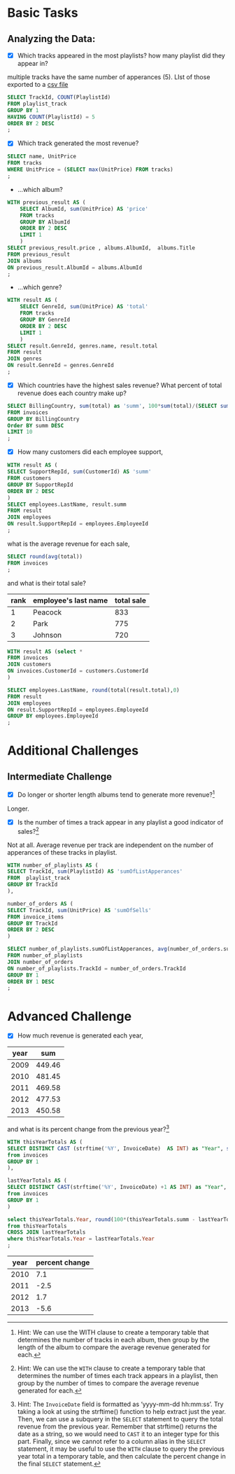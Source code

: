 # Basic Tasks

## Analyzing the Data:

- [X] Which tracks appeared in the most playlists? how many playlist did they appear in?

multiple tracks have the same number of apperances (5). LIst of those exported to a [csv file](/task-01.csv)
``` sql
SELECT TrackId, COUNT(PlaylistId)
FROM playlist_track
GROUP BY 1
HAVING COUNT(PlaylistId) = 5
ORDER BY 2 DESC
;
```
- [X] Which track generated the most revenue?
```sql
SELECT name, UnitPrice
FROM tracks
WHERE UnitPrice = (SELECT max(UnitPrice) FROM tracks)
;	
```
- ...which album?
```sql
WITH previous_result AS (
	SELECT AlbumId, sum(UnitPrice) AS 'price'
	FROM tracks
	GROUP BY AlbumId
	ORDER BY 2 DESC
	LIMIT 1
	)
SELECT previous_result.price , albums.AlbumId,  albums.Title
FROM previous_result
JOIN albums
ON previous_result.AlbumId = albums.AlbumId
;
```
- ...which genre?
```sql
WITH result AS (
	SELECT GenreId, sum(UnitPrice) AS 'total'
	FROM tracks
	GROUP BY GenreId
	ORDER BY 2 DESC
	LIMIT 1
	)
SELECT result.GenreId, genres.name, result.total
FROM result
JOIN genres
ON result.GenreId = genres.GenreId
;
```
- [X] Which countries have the highest sales revenue? What percent of total revenue does each country make up?
```sql
SELECT BillingCountry, sum(total) as 'summ', 100*sum(total)/(SELECT sum(total) from invoices)
FROM invoices
GROUP BY BillingCountry
Order BY summ DESC
LIMIT 10
;
```
- [X] How many customers did each employee support, 
```sql
WITH result AS (
SELECT SupportRepId, sum(CustomerId) AS 'summ'
FROM customers
GROUP BY SupportRepId
ORDER BY 2 DESC
)
SELECT employees.LastName, result.summ
FROM result
JOIN employees
ON result.SupportRepId = employees.EmployeeId
;
```
what is the average revenue for each sale, 
```sql
SELECT round(avg(total))
FROM invoices
;
```
and what is their total sale?

|rank|employee's last name|total sale|
|---|---|---|
|1|Peacock|833|
|2|Park|775|
|3|Johnson|720|

```sql
WITH result AS (select *
FROM invoices
JOIN customers
ON invoices.CustomerId = customers.CustomerId
)

SELECT employees.LastName, round(total(result.total),0)
FROM result
JOIN employees
ON result.SupportRepId = employees.EmployeeId
GROUP BY employees.EmployeeId
;
```
# Additional Challenges

## Intermediate Challenge

- [X] Do longer or shorter length albums tend to generate more revenue?[^1]

Longer.

[^1]: Hint: We can use the WITH clause to create a temporary table that determines the number of tracks in each album, then group by the length of the album to compare the average revenue generated for each.
- [X] Is the number of times a track appear in any playlist a good indicator of sales?[^2]

Not at all. Average revenue per track are independent on the number of apperances of these tracks in playlist.

```sql
WITH number_of_playlists AS (
SELECT TrackId, sum(PlaylistId) AS 'sumOfListApperances'
FROM  playlist_track
GROUP BY TrackId
),

number_of_orders AS (
SELECT TrackId, sum(UnitPrice) AS 'sumOfSells'
FROM invoice_items
GROUP BY TrackId
ORDER BY 2 DESC
)

SELECT number_of_playlists.sumOfListApperances, avg(number_of_orders.sumOfSells)
FROM number_of_playlists
JOIN number_of_orders
ON number_of_playlists.TrackId = number_of_orders.TrackId
GROUP BY 1
ORDER BY 1 DESC
;
```


[^2]: Hint: We can use the `WITH` clause to create a temporary table that determines the number of times each track appears in a playlist, then group by the number of times to compare the average revenue generated for each.

# Advanced Challenge

- [X] How much revenue is generated each year, 

|year|sum|
|---|---|
|2009|449.46|
|2010|	481.45|
|2011|	469.58|
|2012|	477.53|
|2013|	450.58|

and what is its percent change from the previous year?[^3]

```sql
WITH thisYearTotals AS (
SELECT DISTINCT CAST (strftime('%Y', InvoiceDate)  AS INT) as "Year", sum(total) as 'summ'
from invoices
GROUP BY 1
),

lastYearTotals AS (
SELECT DISTINCT CAST(strftime('%Y', InvoiceDate) +1 AS INT) as "Year", sum(total) as 'summ'
from invoices
GROUP BY 1
)

select thisYearTotals.Year, round(100*(thisYearTotals.summ - lastYearTotals.summ)/lastYearTotals.summ, 1) AS 'percent Change'
from thisYearTotals
CROSS JOIN lastYearTotals
where thisYearTotals.Year = lastYearTotals.Year
;
```
|year|percent change|
|---|---|
|2010|	7.1|
|2011|	-2.5|
|2012|	1.7|
|2013|	-5.6|

[^3]: Hint: The `InvoiceDate` field is formatted as ‘yyyy-mm-dd hh:mm:ss’. Try taking a look at using the strftime() function to help extract just the year. Then, we can use a subquery in the `SELECT` statement to query the total revenue from the previous year. Remember that strftime() returns the date as a string, so we would need to `CAST` it to an integer type for this part. Finally, since we cannot refer to a column alias in the `SELECT` statement, it may be useful to use the `WITH` clause to query the previous year total in a temporary table, and then calculate the percent change in the final `SELECT` statement.
